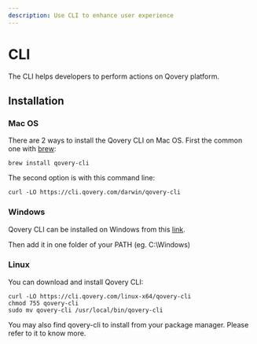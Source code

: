 ```yaml
---
description: Use CLI to enhance user experience
---
```


# CLI

The CLI helps developers to perform actions on Qovery platform.

## Installation

### Mac OS

There are 2 ways to install the Qovery CLI on Mac OS. First the common one with [brew](https://brew.sh/):

```text
brew install qovery-cli
```

The second option is with this command line:

```text
curl -LO https://cli.qovery.com/darwin/qovery-cli
```

### Windows

Qovery CLI can be installed on Windows from this [link](https://cli.qovery.com/windows/qovery-cli).

Then add it in one folder of your PATH \(eg. C:\Windows\)

### Linux

You can download and install Qovery CLI:

```text
curl -LO https://cli.qovery.com/linux-x64/qovery-cli
chmod 755 qovery-cli
sudo mv qovery-cli /usr/local/bin/qovery-cli
```

You may also find qovery-cli to install from your package manager. Please refer to it to know more.

